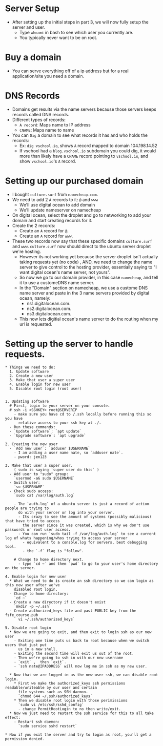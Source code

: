 # Server Setup
* After setting up the initial steps in part 3, we will now fully setup the server and user.
  * Type `whoami` in bash to see which user you currently are.
  * You typically never want to be on root.

# Buy a domain
  * You can serve everything off of a ip address but for a real application/site you need
    a domain.
  
# DNS Records
  * Domains get results via the name servers because those servers keeps records called
    DNS records.
  * Different types of records:
    * `A record`: Maps name to IP address
    * `CNAME`: Maps name to name
  * You can `Dig` a domain to see what records it has and who holds the records:
    * Ex: `dig vschool.io`, shows `A` record mapped to domain 104.198.14.52
    * If vschool had a `blog.vschool.io` subdomain you could dig, it would more than
      likely have a `CNAME` record pointing to `vschool.io`, and show `vschool.io`'s `A` record.

# Setting up our purchased domain
  * I bought `culture.surf` from `namecheap.com`.
  * We need to add 2 `A` records to it:  `@` and `www`
    - We'll use digital ocean to add domain
    - We'll update nameserver on namecheap
  * On digital ocean, select the droplet and go to networking to add your domain and start
    creating records for it.
  * Create the 2 records:
    * Create an `A` record for `@`.
    * Create an `A` record for `www`.
  * These two records now say that these specific domains `culture.surf` and `www.culture.surf` now 
    should direct to the ubuntu server droplet we're hosting.
    - However its not working yet because the server droplet isn't actually taking requests yet (no code) ,
      AND, we need to change the name server to give control to the hosting provider, essentially saying to 
      "I want digital ocean's name server, not yours".
    * So now we go to our domain provider, in this case `namecheap`, and tell it to use a customeDNS name server.
    * In the "Domain" section on namecheap, we use a custome DNS name server and paste in the 3 name 
      servers provided by digital ocean, namely: 
      - ns1.digitalocean.com.
      - ns2.digitalocean.com.
      - ns3.digitalocean.com.
    * This now lets digitial ocean's name server to do the routing when my url is requested.


  # Setting up the server to handle requests.
    * Things we need to do:
      1. Update software
      2. Create a new user
      3. Make that user a super user
      4. Enable login for new user
      5. Disable root login (root user)

  
    1. Updating software
      # First, login to your server on your console.
      # ssh -i <SSHKEY> root@SERVERIP
        - make sure you have cd to /.ssh locally before running this so you have
          relative access to your ssh key at ./.
      - Run these commands:
      - `Update software`: `apt update`
      - `Upgrade software`: `apt upgrade`
    
    2. Creating the new user
      - `Add new user`: `adduser $USERNAME`
        - I am adding a user name nate, so `adduser nate`.
        - pword: jen123

    3. Make that user a super user. 
        ( sudo is saying `super user do this` ) 
      - Add user to "sudo" group:
        `usermod -aG sudo $USERNAME`
      - Switch user:
        `su $USERNAME`
      - Check sudo access:
        `sudo cat /var/log/auth.log`

        - The `auth.log` of a ubuntu server is just a record of action people are trying to
          do with your sercer or log into your server.
          - Its crazy to see the amount of systems (possibly malicious) that have tried to access
            the server since it was created, which is why we don't use passwords or root user access.
          - You can run `sudo tail -f /var/log/auth.log` to see a current log of whats happening/whos trying to access your server
            - equivalent to a console.log for servers, best debugging tool.
            - the `-f` flag is "follow".

        # Change to home directory next.
          - type `cd ~` and then `pwd` to go to your user's home directory on the server.
    
    4. Enable login for new user
      * What we need to do is create an ssh directory so we can login as this new user after we've
        disabled root login.
      - Change to home directory: 
        `cd ~`
      - Create a new directory if it doesn't exist
        `mkdir -p ~/.ssh`
      - Create authorized_keys file and past PUBLIC key from the fsfe_course.pub
        ` vi ~/.ssh/authorized_keys`

    5. Disable root login
      * Now we are going to exit, and then exit to login ssh as our new user
        - Exiting one time puts us back to root because when we switch users that just put
          us in a new shell.
        - Exiting the second time will exit us out of the root.
        - Then we're going to ssh in with our new username
        - `exit` ,  then `exit`.
        - `ssh nate@IPADDRESS` will now log me in ssh as my new user.

      * Now that we are logged in as the new user ssh, we can disable root login.
        * First we make the authorized_keys ssh permissions readable/writeable by our user and certain
          file systems such as SSH daemon.
          `chmod 644 ~/.ssh/authorized_keys`
        * Then we disable root login with those perimissions
          `sudo vi /etc/ssh/sshd_config`
          - change PermitRootLogin to no then write/exit.
      * Now we just need to restart the ssh service for this to all take effect:
        - Restart ssh daemon:
          `sudo service sshd restart`

    * Now if you exit the server and try to login as root, you'll get a permission denied.